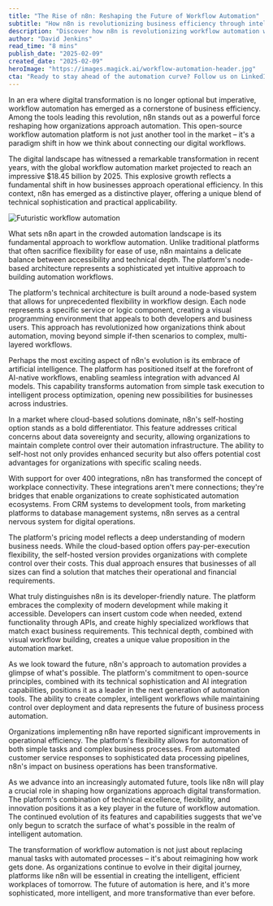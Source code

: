```yaml
---
title: "The Rise of n8n: Reshaping the Future of Workflow Automation"
subtitle: "How n8n is revolutionizing business efficiency through intelligent workflow automation"
description: "Discover how n8n is revolutionizing workflow automation with its unique blend of technical sophistication and practical applicability. This open-source platform offers AI integration, self-hosting options, and over 400 integrations, making it a game-changer in digital transformation."
author: "David Jenkins"
read_time: "8 mins"
publish_date: "2025-02-09"
created_date: "2025-02-09"
heroImage: "https://images.magick.ai/workflow-automation-header.jpg"
cta: "Ready to stay ahead of the automation curve? Follow us on LinkedIn for the latest insights on workflow automation and digital transformation trends that are reshaping the future of work."
---
```


In an era where digital transformation is no longer optional but imperative, workflow automation has emerged as a cornerstone of business efficiency. Among the tools leading this revolution, n8n stands out as a powerful force reshaping how organizations approach automation. This open-source workflow automation platform is not just another tool in the market – it's a paradigm shift in how we think about connecting our digital workflows.

The digital landscape has witnessed a remarkable transformation in recent years, with the global workflow automation market projected to reach an impressive $18.45 billion by 2025. This explosive growth reflects a fundamental shift in how businesses approach operational efficiency. In this context, n8n has emerged as a distinctive player, offering a unique blend of technical sophistication and practical applicability.

![Futuristic workflow automation](https://i.magick.ai/PIXE/1739094888928_magick_img.webp)

What sets n8n apart in the crowded automation landscape is its fundamental approach to workflow automation. Unlike traditional platforms that often sacrifice flexibility for ease of use, n8n maintains a delicate balance between accessibility and technical depth. The platform's node-based architecture represents a sophisticated yet intuitive approach to building automation workflows.

The platform's technical architecture is built around a node-based system that allows for unprecedented flexibility in workflow design. Each node represents a specific service or logic component, creating a visual programming environment that appeals to both developers and business users. This approach has revolutionized how organizations think about automation, moving beyond simple if-then scenarios to complex, multi-layered workflows.

Perhaps the most exciting aspect of n8n's evolution is its embrace of artificial intelligence. The platform has positioned itself at the forefront of AI-native workflows, enabling seamless integration with advanced AI models. This capability transforms automation from simple task execution to intelligent process optimization, opening new possibilities for businesses across industries.

In a market where cloud-based solutions dominate, n8n's self-hosting option stands as a bold differentiator. This feature addresses critical concerns about data sovereignty and security, allowing organizations to maintain complete control over their automation infrastructure. The ability to self-host not only provides enhanced security but also offers potential cost advantages for organizations with specific scaling needs.

With support for over 400 integrations, n8n has transformed the concept of workplace connectivity. These integrations aren't mere connections; they're bridges that enable organizations to create sophisticated automation ecosystems. From CRM systems to development tools, from marketing platforms to database management systems, n8n serves as a central nervous system for digital operations.

The platform's pricing model reflects a deep understanding of modern business needs. While the cloud-based option offers pay-per-execution flexibility, the self-hosted version provides organizations with complete control over their costs. This dual approach ensures that businesses of all sizes can find a solution that matches their operational and financial requirements.

What truly distinguishes n8n is its developer-friendly nature. The platform embraces the complexity of modern development while making it accessible. Developers can insert custom code when needed, extend functionality through APIs, and create highly specialized workflows that match exact business requirements. This technical depth, combined with visual workflow building, creates a unique value proposition in the automation market.

As we look toward the future, n8n's approach to automation provides a glimpse of what's possible. The platform's commitment to open-source principles, combined with its technical sophistication and AI integration capabilities, positions it as a leader in the next generation of automation tools. The ability to create complex, intelligent workflows while maintaining control over deployment and data represents the future of business process automation.

Organizations implementing n8n have reported significant improvements in operational efficiency. The platform's flexibility allows for automation of both simple tasks and complex business processes. From automated customer service responses to sophisticated data processing pipelines, n8n's impact on business operations has been transformative.

As we advance into an increasingly automated future, tools like n8n will play a crucial role in shaping how organizations approach digital transformation. The platform's combination of technical excellence, flexibility, and innovation positions it as a key player in the future of workflow automation. The continued evolution of its features and capabilities suggests that we've only begun to scratch the surface of what's possible in the realm of intelligent automation.

The transformation of workflow automation is not just about replacing manual tasks with automated processes – it's about reimagining how work gets done. As organizations continue to evolve in their digital journey, platforms like n8n will be essential in creating the intelligent, efficient workplaces of tomorrow. The future of automation is here, and it's more sophisticated, more intelligent, and more transformative than ever before.